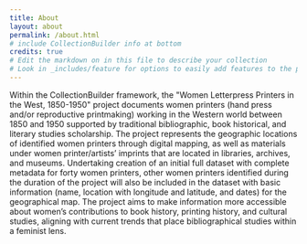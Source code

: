 ```yaml
---
title: About
layout: about
permalink: /about.html
# include CollectionBuilder info at bottom
credits: true
# Edit the markdown on in this file to describe your collection
# Look in _includes/feature for options to easily add features to the page
---
```


Within the CollectionBuilder framework, the "Women Letterpress Printers in the West, 1850-1950" project documents women printers (hand press and/or reproductive printmaking) working in the Western world between 1850 and 1950 supported by traditional bibliographic, book historical, and literary studies scholarship. The project represents the geographic locations of identified women printers through digital mapping, as well as materials under women printer/artists’ imprints that are located in libraries, archives, and museums. Undertaking creation of an initial full dataset with complete metadata for forty women printers, other women printers identified during the duration of the project will also be included in the dataset with basic information (name, location with longitude and latitude, and dates) for the geographical map. The project aims to make information more accessible about  women’s contributions to book history, printing history, and cultural studies, aligning with current trends that place bibliographical studies within a feminist lens.
